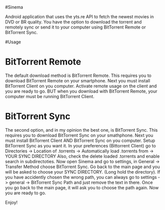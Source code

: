 #Sinema

Android application that uses the yts.re API to fetch the newest movies in DVD or BR quality. You have the option to download the torrent and remotely sync or send it to your computer using BitTorrent Remote or BitTorrent Sync.


#Usage

BitTorrent Remote
=================

The default download method is BitTorrent Remote.
This requires you to download BitTorrent Remote on your smartphone.
Next you must install BitTorrent Client on you computer.
Activate remote usage on the client and you are ready to go.
BUT when you download with BitTorrent Remote, your computer must be running BitTorrent Client.

BitTorrent Sync
=================

The second option, and in my opinion the best one, is BitTorrent Sync.
This requires you to download BitTorrent Sync on your smathphone.
Next you must install BitTorrent Client AND BitTorrent Sync on you computer.
Setup BitTorrent Sync as you want it.
In your preferences (Bittorrent Client) go to 
Directories -> Location of .torrents -> Automatically load .torrents from -> YOUR SYNC DIRECTORY
Also, check the delete loaded .torrents and enable search in subdirectoties.
Now open Sinema and go to settings, in General -> Transfer Method choose BitTorrent Sync.
Go back to the main page and you will be asked to choose your SYNC DIRECTORY. (Long hold the directory).
If you have accidently chosen the wrong path, you can always go to settings -> general -> BitTorrent Sync Path and just remove the text in there. Once you go back to the main page, it will ask you to choose the path again.
Now you are ready to go.

Enjoy!

